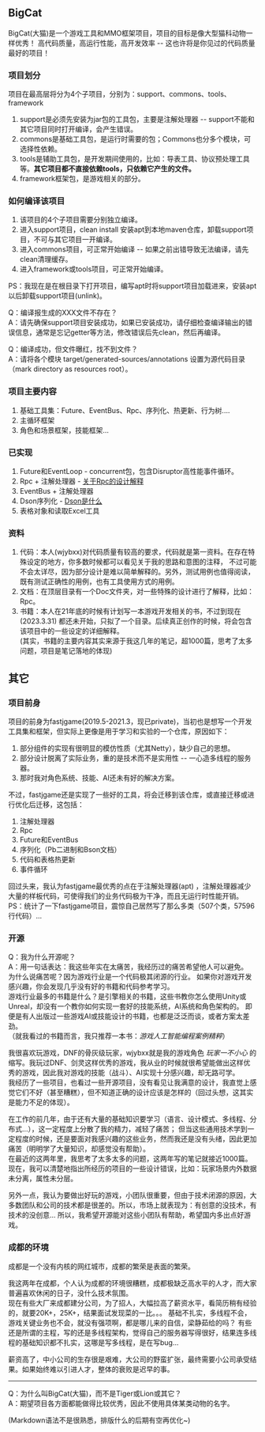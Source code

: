 ## BigCat

BigCat(大猫)是一个游戏工具和MMO框架项目，项目的目标是像大型猫科动物一样优秀！
高代码质量，高运行性能，高开发效率 -- 这也许将是你见过的代码质量最好的项目！

### 项目划分

项目在最高层将分为4个子项目，分别为：support、commons、tools、framework

1. support是必须先安装为jar包的工具包，主要是注解处理器 -- support不能和其它项目同时打开编译，会产生错误。
2. commons是基础工具包，是运行时需要的包；Commons也分多个模块，可选择性依赖。
3. tools是辅助工具包，是开发期间使用的，比如：导表工具、协议预处理工具等。**其它项目都不直接依赖tools，只依赖它产生的文件。**
4. framework框架包，是游戏相关的部分。

### 如何编译该项目

1. 该项目的4个子项目需要分别独立编译。
2. 进入support项目，clean install 安装apt到本地maven仓库，卸载support项目，不可与其它项目一开编译。
3. 进入commons项目，可正常开始编译 -- 如果之前出错导致无法编译，请先clean清理缓存。
4. 进入framework或tools项目，可正常开始编译。

PS：我现在是在根目录下打开项目，编写apt时将support项目加载进来，安装apt以后卸载support项目(unlink)。

Q：编译报生成的XXX文件不存在？  
A：请先确保support项目安装成功，如果已安装成功，请仔细检查编译输出的错误信息，通常是忘记getter等方法，修改错误后先clean，然后再编译。

Q：编译成功，但文件曝红，找不到文件？  
A：请将各个模块 target/generated-sources/annotations 设置为源代码目录（mark directory as resources root）。

### 项目主要内容

1. 基础工具集：Future、EventBus、Rpc、序列化、热更新、行为树....
2. 主循环框架
3. 角色和场景框架，技能框架...

### 已实现

1. Future和EventLoop - concurrent包，包含Disruptor高性能事件循环。
2. Rpc + 注解处理器 - [关于Rpc的设计解释](https://github.com/hl845740757/BigCat/blob/dev/doc/Rpc.md)
3. EventBus + 注解处理器
4. Dson序列化 - [Dson是什么](https://github.com/hl845740757/BigCat/blob/dev/doc/Dson.md)
5. 表格对象和读取Excel工具

### 资料

1. 代码：本人(wjybxx)对代码质量有较高的要求，代码就是第一资料。在存在特殊设定的地方，你多数时候都可以看见关于我的思路和意图的注释，
   不过可能不会太详尽，因为部分设计是难以简单解释的。另外，测试用例也值得阅读，既有测试正确性的用例，也有工具使用方式的用例。
2. 文档：在顶层目录有一个Doc文件夹，对一些特殊的设计进行了解释，比如：Rpc。
3. 书籍：本人在21年底的时候有计划写一本游戏开发相关的书，不过到现在(2023.3.31)
   都还未开始，只拟了一个目录。后续真正创作的时候，将会包含该项目中的一些设定的详细解释。  
   (其实，书籍的主要内容其实来源于我这几年的笔记，超1000篇，思考了太多问题，项目是笔记落地的体现)

## 其它

### 项目前身

项目的前身为fastjgame(2019.5-2021.3，现已private)，当初也是想写一个开发工具集和框架，但实际上更像是用于学习和实验的一个仓库，原因如下：

1. 部分组件的实现有很明显的模仿性质（尤其Netty），缺少自己的思想。
2. 部分设计脱离了实际业务，重的是技术而不是实用性 -- 一心造多线程的服务器。
3. 那时我对角色系统、技能、AI还未有好的解决方案。

不过，fastjgame还是实现了一些好的工具，将会迁移到该仓库，或直接迁移或进行优化后迁移，这包括：

1. 注解处理器
2. Rpc
3. Future和EventBus
4. 序列化（Pb二进制和Bson文档）
5. 代码和表格热更新
6. 事件循环

回过头来，我认为fastjgame最优秀的点在于注解处理器(apt)
，注解处理器减少大量的样板代码，可使得我们的业务代码极为干净，而且无运行时性能开销。  
PS：统计了一下fastjgame项目，震惊自己居然写了那么多类（507个类，57596行代码）...

### 开源

Q：我为什么开源呢？  
A：用一句话表达：我这些年实在太痛苦，我经历过的痛苦希望他人可以避免。  
为什么说痛苦呢？因为游戏行业是一个代码极其闭源的行业。 如果你对游戏开发感兴趣，你会发现几乎没有好的书籍和代码参考学习。  
游戏行业最多的书籍是什么？是引擎相关的书籍，这些书教你怎么使用Unity或Unreal，却没有一个教你如何实现一套好的技能系统，AI系统和角色架构的。
即便是有人出版过一些游戏AI或技能设计的书籍，也都是泛泛而谈，或者方案太差劲。  
（就我看过的书籍而言，我只推荐一本书：*游戏人工智能编程案例精粹*）

我很喜欢玩游戏，DNF的骨灰级玩家，wjybxx就是我的游戏角色 *玩家一不小心*
的缩写。我玩过DNF、剑灵这样优秀的游戏，我从业的时候就很希望能做出这样优秀的游戏，因此我对游戏的技能（战斗）、AI实现十分感兴趣，却无路可学。  
我经历了一些项目，也看过一些开源项目，没有看见让我满意的设计，我直觉上感觉它们不好（甚至糟糕），但不知道正确的设计应该是怎样的（回过头想，这其实是能力不足的体现）。

在工作的前几年，由于还有大量的基础知识要学习（语言、设计模式、多线程、分布式...），这一定程度上分散了我的精力，减轻了痛苦；
但当这些通用技术学到一定程度的时候，还是要面对我感兴趣的这些业务，然而我还是没有头绪，因此更加痛苦（明明学了大量知识，却感觉没有帮助）。  
在最近的这两年里，我思考了太多太多的问题，这两年写的笔记就接近1000篇。现在，我可以清楚地指出所经历的项目的一些设计错误，比如：玩家场景内外数据未分离，属性未分层。

另外一点，我认为要做出好玩的游戏，小团队很重要，但由于技术闭源的原因，大多数团队和公司的技术都是很差的。所以，市场上就表现为：有创意的没技术，有技术的没创意...
所以，我希望开源能对这些小团队有帮助，希望国内多出点好游戏。

### 成都的环境

成都是一个没有内核的网红城市，成都的繁荣是表面的繁荣。

我这两年在成都，个人认为成都的环境很糟糕，成都极缺乏高水平的人才，而大家普遍喜欢休闲的日子，没什么技术氛围。  
现在有些大厂来成都建分公司，为了招人，大幅拉高了薪资水平，看简历稍有经验的，就要20K+，25K+，结果面试发现菜的一比。。。
基础不扎实，多线程不会，游戏关键业务也不会，就没有强项啊，都是哪儿来的自信，梁静茹给的吗？
有些还是所谓的主程，写的还是多线程架构，觉得自己的服务器写得很好，结果连多线程的基础知识都不扎实，这哪是写多线程，是在写bug...

薪资高了，中小公司的生存很是艰难，大公司的野蛮扩张，最终需要小公司承受结果。如果始终难以引进人才，整体的衰败是迟早的事。  

---
Q：为什么叫BigCat(大猫)，而不是Tiger或Lion或其它？  
A：期望项目各方面都能做得比较优秀，因此不使用具体某类动物的名字。

(Markdown语法不是很熟悉，排版什么的后期有空再优化~)
